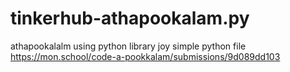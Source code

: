 # tinkerhub-athapookalam.py
athapookalalm using python library joy simple python file
https://mon.school/code-a-pookkalam/submissions/9d089dd103
